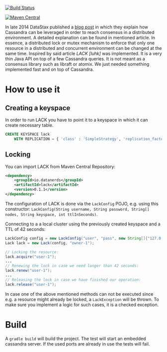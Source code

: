 [![Build Status](https://api.travis-ci.org/datanerds-io/lack.svg?branch=develop)](https://travis-ci.org/datanerds-io/lack)

[![Maven Central](https://img.shields.io/maven-central/v/io.datanerds/lack.svg)](http://search.maven.org/#search%7Cga%7C1%7Cg%3A%22io.datanerds%22%20a%3A%22lack%22)

In late 2014 DataStax published a [blog post](http://www.datastax.com/dev/blog/consensus-on-cassandra) in which they explain how Cassandra can be leveraged in order to reach consensus in a distributed environment. A detailed explanation can be found in mentioned article. In essence, a distributed lock or mutex mechanism to enforce that only one resource in a distributed and concurrent environment can be changed at the same time. Inspired by said article _LACK [luhk]_ was implemented. It is a very thin Java API on top of a few Cassandra queries. It is not meant as a consensus library such as libraft or atomix. We just needed something implemented fast and on top of Cassandra.

# How to use it

## Creating a keyspace
In order to run LACK you have to point it to a keyspace in which it can create necessary table.
```sql
CREATE KEYSPACE lack
    WITH REPLICATION = { 'class' : 'SimpleStrategy', 'replication_factor' : 1 };
```
## Locking
You can import LACK from Maven Central Repository:
```xml
<dependency>
    <groupId>io.datanerds</groupId>
    <artifactId>lack</artifactId>
    <version>0.1.1</version>
</dependency>
```
The configuration of LACK is done via the `LackConfig` POJO, e.g. using this constructor: `LackConfig(String username, String password, String[] nodes, String keyspace, int ttlInSeconds)`.

Connecting to a a local cluster using the previously created keyspace and a TTL of 42 seconds:
```java
LackConfig config = new LackConfig("user", "pass", new String[]{"127.0.0.1"}, "lack", 42);
Lack lack = new Lack(config, "owner-1");

// Locking the resource:
lack.acquire("user-1");
...
// Renewing the lock in case we need longer than 42 seconds:
lack.renew("user-1");
...
// Releasing the lock in case we have finished our operation:
lack.release("user-1");
```

In case one of the above mentioned methods can not be executed since e.g. a resource might already be locked, a `LackException` will be thrown. To make sure you implement a logic for such cases, it is a checked exception.

# Build

A `gradle build` will build the project. The test will start an embedded cassandra server. If the used ports are already in use the tests will fail.
